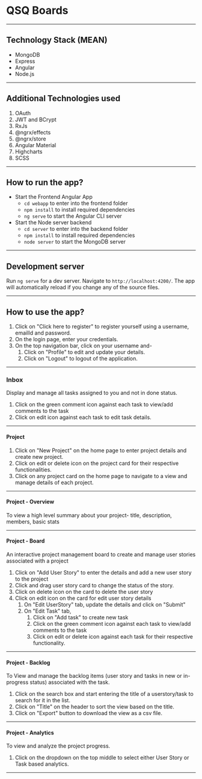 # QSQ Boards
----------------------------------------------------------
## Technology Stack (MEAN)
* MongoDB
* Express
* Angular
* Node.js
----------------------------------------------------------
## Additional Technologies used 
1. OAuth
2. JWT and BCrypt
3. RxJs
4. @ngrx/effects
5. @ngrx/store
6. Angular Material
7. Highcharts
8. SCSS
----------------------------------------------------------
## How to run the app?
- Start the Frontend Angular App
  - `cd webapp` to enter into the frontend folder
  - `npm install` to install required dependencies
  - `ng serve` to start the Angular CLI server
- Start the Node server backend
  - `cd server` to enter into the backend folder
  - `npm install` to install required dependencies
  - `node server` to start the MongoDB server
----------------------------------------------------------
## Development server
Run `ng serve` for a dev server. Navigate to `http://localhost:4200/`. The app will automatically reload if you change any of the source files.

----------------------------------------------------------
## How to use the app?
1. Click on "Click here to register" to register yourself using a username, emailId and password.
2. On the login page, enter your credentials.
3. On the top navigation bar, click on your username and-
    1. Click on "Profile" to edit and update your details.
    2. Click on "Logout" to logout of the application.
----------------------------------------------------------
### Inbox
Display and manage all tasks assigned to you and not in done status.
1. Click on the green comment icon against each task to view/add comments to the task
2. Click on edit icon against each task to edit task details.
----------------------------------------------------------
#### Project
1. Click on "New Project" on the home page to enter project details and create new project.
2. Click on edit or delete icon on the project card for their respective functionalities.
3. Click on any project card on the home page to navigate to a view and manage details of each project.
----------------------------------------------------------
#### Project - Overview 
To view a high level summary about your project- title, description, members, basic stats

----------------------------------------------------------
#### Project - Board
An interactive project management board to create and manage user stories associated with a project
1. Click on "Add User Story" to enter the details and add a new user story to the project
2. Click and drag user story card to change the status of the story.
3. Click on delete icon on the card to delete the user story
4. Click on edit icon on the card for edit user story details
    1. On "Edit UserStory" tab, update the details and click on "Submit"
    2. On "Edit Task" tab,
        1. Click on "Add task" to create new task
        2. Click on the green comment icon against each task to view/add comments to the task
        3. Click on edit or delete icon against each task for their respective functionality.
----------------------------------------------------------
#### Project - Backlog
To View and manage the backlog items (user story and tasks in new or in-progress status) associated with the task.
1. Click on the search box and start entering the title of a userstory/task to search for it in the list.
2. Click on "Title" on the header to sort the view based on the title.
3. Click on "Export" button to download the view as a csv file.

----------------------------------------------------------
#### Project - Analytics
To view and analyze the project progress.
1. Click on the dropdown on the top middle to select either User Story or Task based analytics.

----------------------------------------------------------
